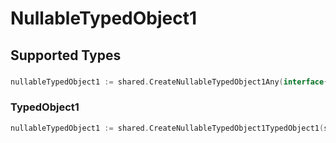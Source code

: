 # NullableTypedObject1


## Supported Types

### 

```go
nullableTypedObject1 := shared.CreateNullableTypedObject1Any(interface{}{/* values here */})
```

### TypedObject1

```go
nullableTypedObject1 := shared.CreateNullableTypedObject1TypedObject1(shared.TypedObject1{/* values here */})
```

